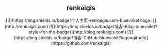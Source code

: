 <div align="center">

## renkaigis

<p>
[![](https://img.shields.io/badge/个人主页-renkaigis.com-blueviolet?logo=)](http://renkaigis.com)
[![](https://img.shields.io/badge/博客-Blog-blueviolet?style=for-the-badge)](http://blog.renkaigis.com)
[![](https://img.shields.io/badge/博客-GitHub-blueviolet?logo=github)](https://github.com/renkaigis)
</p>




<!-- - 🔭 I’m currently working on ...
- 🌱 I’m currently learning ...
- 👯 I’m looking to collaborate on ...
- 🤔 I’m looking for help with ...
- 💬 Ask me about ...
- 📫 How to reach me: ...
- 😄 Pronouns: ...
- ⚡ Fun fact: ... -->



  </div>
